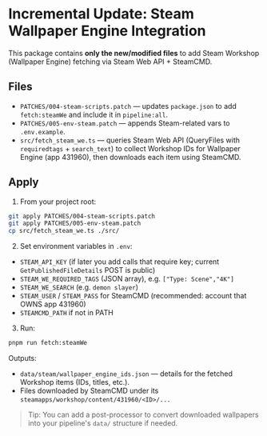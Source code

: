 
# Incremental Update: Steam Wallpaper Engine Integration

This package contains **only the new/modified files** to add Steam Workshop (Wallpaper Engine) fetching via Steam Web API + SteamCMD.

## Files
- `PATCHES/004-steam-scripts.patch` — updates `package.json` to add `fetch:steamWe` and include it in `pipeline:all`.
- `PATCHES/005-env-steam.patch` — appends Steam-related vars to `.env.example`.
- `src/fetch_steam_we.ts` — queries Steam Web API (QueryFiles with `requiredtags` + `search_text`) to collect Workshop IDs for Wallpaper Engine (app 431960), then downloads each item using SteamCMD.

## Apply
1) From your project root:
```bash
git apply PATCHES/004-steam-scripts.patch
git apply PATCHES/005-env-steam.patch
cp src/fetch_steam_we.ts ./src/
```

2) Set environment variables in `.env`:
- `STEAM_API_KEY` (if later you add calls that require key; current `GetPublishedFileDetails` POST is public)
- `STEAM_WE_REQUIRED_TAGS` (JSON array), e.g. `["Type: Scene","4K"]`
- `STEAM_WE_SEARCH` (e.g. `demon slayer`)
- `STEAM_USER` / `STEAM_PASS` for SteamCMD (recommended: account that OWNS app 431960)
- `STEAMCMD_PATH` if not in PATH

3) Run:
```bash
pnpm run fetch:steamWe
```

Outputs:
- `data/steam/wallpaper_engine_ids.json` — details for the fetched Workshop items (IDs, titles, etc.).
- Files downloaded by SteamCMD under its `steamapps/workshop/content/431960/<ID>/...`

> Tip: You can add a post-processor to convert downloaded wallpapers into your pipeline's `data/` structure if needed.
